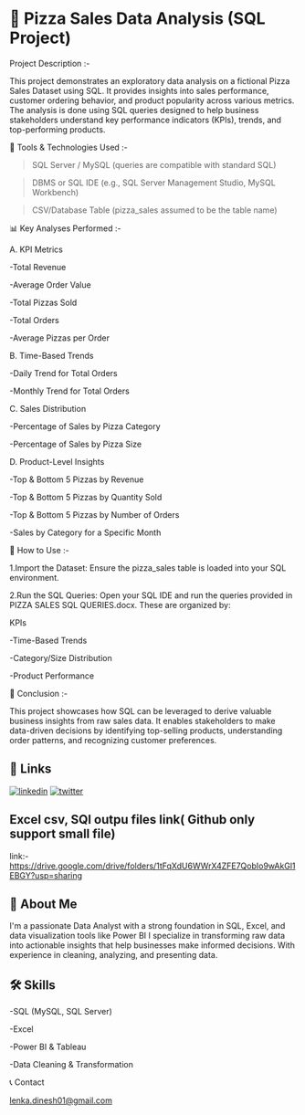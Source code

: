 
# 🍕 Pizza Sales Data Analysis (SQL Project)

 Project Description :-

This project demonstrates an exploratory data analysis on a fictional Pizza Sales Dataset using SQL. It provides insights into sales performance, customer ordering behavior, and product popularity across various metrics. The analysis is done using SQL queries designed to help business stakeholders understand key performance indicators (KPIs), trends, and top-performing products.

🔧 Tools & Technologies Used :-

 >SQL Server / MySQL  (queries are compatible with standard SQL)

>DBMS or SQL IDE (e.g., SQL Server Management Studio, MySQL Workbench)

>CSV/Database Table (pizza_sales assumed to be the table name)

📊 Key Analyses Performed :-

A. KPI Metrics

-Total Revenue

-Average Order Value

-Total Pizzas Sold

-Total Orders

-Average Pizzas per Order

B. Time-Based Trends

-Daily Trend for Total Orders

-Monthly Trend for Total Orders

C. Sales Distribution

-Percentage of Sales by Pizza Category

-Percentage of Sales by Pizza Size

D. Product-Level Insights

-Top & Bottom 5 Pizzas by Revenue

-Top & Bottom 5 Pizzas by Quantity Sold

-Top & Bottom 5 Pizzas by Number of Orders

-Sales by Category for a Specific Month

🚀 How to Use :-

1.Import the Dataset:
Ensure the pizza_sales table is loaded into your SQL environment.

2.Run the SQL Queries:
Open your SQL IDE and run the queries provided in PIZZA SALES SQL QUERIES.docx. These are organized by:

KPIs

-Time-Based Trends

-Category/Size Distribution

-Product Performance

🧠 Conclusion :-

This project showcases how SQL can be leveraged to derive valuable business insights from raw sales data. It enables stakeholders to make data-driven decisions by identifying top-selling products, understanding order patterns, and recognizing customer preferences.
## 🔗 Links

[![linkedin](https://img.shields.io/badge/linkedin-0A66C2?style=for-the-badge&logo=linkedin&logoColor=white)](https://www.linkedin.com/in/lenka-dinesh-7b3b272b7?utm_source=share&utm_campaign=share_via&utm_content=profile&utm_medium=android_app)
[![twitter](https://img.shields.io/badge/twitter-1DA1F2?style=for-the-badge&logo=twitter&logoColor=white)](https://x.com/lenkaDinesh7?t=JcsSpsD1gkIbR6iRtGpSrQ&s=09)


## Excel csv, SQl outpu files link( Github only support small file) 

link:-https://drive.google.com/drive/folders/1tFqXdU6WWrX4ZFE7QobIo9wAkGl1EBGY?usp=sharing



## 🚀 About Me
I'm a passionate Data Analyst with a strong foundation in SQL, Excel, and data visualization tools like Power BI  I specialize in transforming raw data into actionable insights that help businesses make informed decisions. With experience in cleaning, analyzing, and presenting data.

## 🛠 Skills

-SQL (MySQL, SQL Server)

-Excel 

-Power BI & Tableau

-Data Cleaning & Transformation


📞 Contact

lenka.dinesh01@gmail.com


